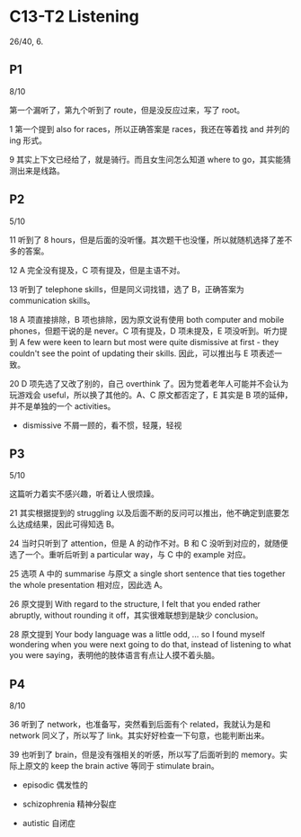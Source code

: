 # C13-T2 Listening

26/40, 6.

## P1

8/10

第一个漏听了，第九个听到了 route，但是没反应过来，写了 root。

1 第一个提到 also for races，所以正确答案是 races，我还在等着找 and 并列的 ing 形式。

9 其实上下文已经给了，就是骑行。而且女生问怎么知道 where to go，其实能猜测出来是线路。

## P2

5/10

11 听到了 8 hours，但是后面的没听懂。其次题干也没懂，所以就随机选择了差不多的答案。

12 A 完全没有提及，C 项有提及，但是主语不对。

13 听到了 telephone skills，但是同义词找错，选了 B，正确答案为 communication skills。

18 A 项直接排除，B 项也排除，因为原文说有使用 both computer and mobile phones，但题干说的是 never。C 项有提及，D 项未提及，E 项没听到。听力提到 A few were keen to learn but most were quite dismissive at first - they couldn't see the point of updating their skills. 因此，可以推出与 E 项表述一致。

20 D 项先选了又改了别的，自己 overthink 了。因为觉着老年人可能并不会认为玩游戏会 useful，所以换了其他的。A、C 原文都否定了，E 其实是 B 项的延伸，并不是单独的一个 activities。

- dismissive 不屑一顾的，看不惯，轻蔑，轻视

## P3

5/10

这篇听力着实不感兴趣，听着让人很烦躁。

21 其实根据提到的 struggling 以及后面不断的反问可以推出，他不确定到底要怎么达成结果，因此可得知选 B。

24 当时只听到了 attention，但是 A 的动作不对。B 和 C 没听到对应的，就随便选了一个。重听后听到 a particular way，与 C 中的 example 对应。

25 选项 A 中的 summarise 与原文 a single short sentence that ties together the whole presentation 相对应，因此选 A。

26 原文提到 With regard to the structure, I felt that you ended rather abruptly, without rounding it off，其实很难联想到是缺少 conclusion。

28 原文提到 Your body language was a little odd, ... so I found myself wondering when you were next going to do that, instead of listening to what you were saying，表明他的肢体语言有点让人摸不着头脑。

## P4

8/10

36 听到了 network，也准备写，突然看到后面有个 related，我就认为是和 network 同义了，所以写了 link。其实好好检查一下句意，也能判断出来。

39 也听到了 brain，但是没有强相关的听感，所以写了后面听到的 memory。实际上原文的 keep the brain active 等同于 stimulate brain。

- episodic 偶发性的

- schizophrenia 精神分裂症
- autistic 自闭症
